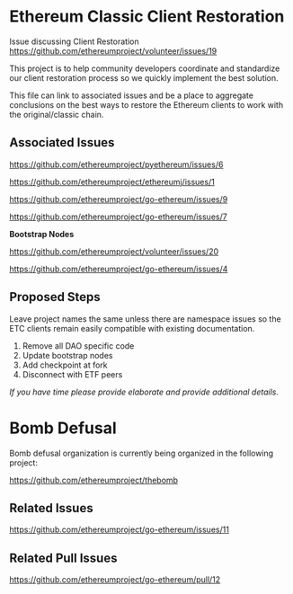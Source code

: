 # Ethereum Classic Client Restoration

Issue discussing Client Restoration https://github.com/ethereumproject/volunteer/issues/19

This project is to help community developers coordinate and standardize our client restoration process so we quickly implement the best solution.

This file can link to associated issues and be a place to aggregate
conclusions on the best ways to restore the Ethereum clients to work
with the original/classic chain.

## Associated Issues

https://github.com/ethereumproject/pyethereum/issues/6

https://github.com/ethereumproject/ethereumj/issues/1

https://github.com/ethereumproject/go-ethereum/issues/9

https://github.com/ethereumproject/go-ethereum/issues/7

**Bootstrap Nodes**

https://github.com/ethereumproject/volunteer/issues/20

https://github.com/ethereumproject/go-ethereum/issues/4

## Proposed Steps

Leave project names the same unless there are namespace issues so the ETC clients remain easily compatible with existing documentation.

1. Remove all DAO specific code
2. Update bootstrap nodes
3. Add checkpoint at fork
4. Disconnect with ETF peers 

*If you have time please provide elaborate and provide additional
details.*

# Bomb Defusal

Bomb defusal organization is currently being organized in the following
project:

https://github.com/ethereumproject/thebomb

## Related Issues

https://github.com/ethereumproject/go-ethereum/issues/11

## Related Pull Issues

https://github.com/ethereumproject/go-ethereum/pull/12
